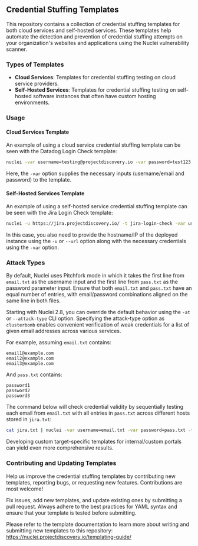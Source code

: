 ## Credential Stuffing Templates

This repository contains a collection of credential stuffing templates for both cloud services and self-hosted services. These templates help automate the detection and prevention of credential stuffing attempts on your organization's websites and applications using the Nuclei vulnerability scanner.

### Types of Templates

- **Cloud Services**: Templates for credential stuffing testing on cloud service providers.
- **Self-Hosted Services**: Templates for credential stuffing testing on self-hosted software instances that often have custom hosting environments.

### Usage

#### Cloud Services Template

An example of using a cloud service credential stuffing template can be seen with the Datadog Login Check template:

```bash
nuclei -var username=testing@projectdiscovery.io -var password=test123 -t datadog-login-check
```

Here, the `-var` option supplies the necessary inputs (username/email and password) to the template.

#### Self-Hosted Services Template

An example of using a self-hosted service credential stuffing template can be seen with the Jira Login Check template:

```bash
nuclei -u https://jira.projectdiscovery.io/ -t jira-login-check -var username=testing@projectdiscovery.io -var password=test123 
```

In this case, you also need to provide the hostname/IP of the deployed instance using the `-u` or `--url` option along with the necessary credentials using the `-var` option.

### Attack Types

By default, Nuclei uses Pitchfork mode in which it takes the first line from `email.txt` as the username input and the first line from `pass.txt` as the password parameter input. Ensure that both `email.txt` and `pass.txt` have an equal number of entries, with email/password combinations aligned on the same line in both files.

Starting with Nuclei 2.8, you can override the default behavior using the `-at` or `--attack-type` CLI option. Specifying the attack-type option as `clusterbomb` enables convenient verification of weak credentials for a list of given email addresses across various services.

For example, assuming `email.txt` contains:

```
email1@example.com
email2@example.com
email3@example.com
```

And `pass.txt` contains:

```
password1
password2
password3
```

The command below will check credential validity by sequentially testing each email from `email.txt` with all entries in `pass.txt` across different hosts stored in `jira.txt`:

```bash
cat jira.txt | nuclei -var username=email.txt -var password=pass.txt -t jira.yaml -attack-type clusterbomb
```

Developing custom target-specific templates for internal/custom portals can yield even more comprehensive results.

### Contributing and Updating Templates

Help us improve the credential stuffing templates by contributing new templates, reporting bugs, or requesting new features. Contributions are most welcome!


Fix issues, add new templates, and update existing ones by submitting a pull request. Always adhere to the best practices for YAML syntax and ensure that your template is tested before submitting.

Please refer to the template documentation to learn more about writing and submitting new templates to this repository: https://nuclei.projectdiscovery.io/templating-guide/
